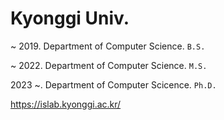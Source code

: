 # Kyonggi Univ.

~ 2019. Department of Computer Science. `B.S.`

~ 2022. Department of Computer Science. `M.S.`

2023 ~. Department of Computer Scicence. `Ph.D.`


https://islab.kyonggi.ac.kr/


<!---
skg4463/skg4463 is a ✨ special ✨ repository because its `README.md` (this file) appears on your GitHub profile.
You can click the Preview link to take a look at your changes.
--->
